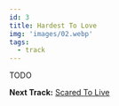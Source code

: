 ```yaml
---
id: 3
title: Hardest To Love
img: 'images/02.webp'
tags:
  - track
---
```


TODO

**Next Track:** [Scared To Live](/music/albums/after-hours/4-scared-to-live)

